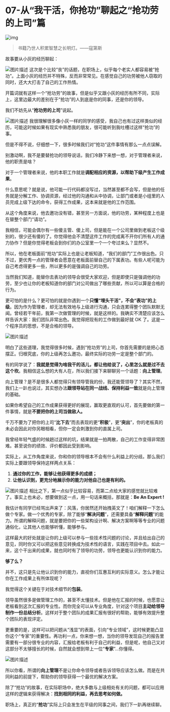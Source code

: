 # 07-从“我干活，你抢功”聊起之“抢功劳的上司”篇

![img](https://img4.sycdn.imooc.com/5dff907f00010ce006400359.jpg)

> 书籍乃世人积累智慧之长明灯。——寇第斯

故事要从小灰的经历聊起：

![图片描述](https://img1.sycdn.imooc.com/5dfca6770001d9ec04530465.png)
这次是个比较“丧”的话题，在职场上，似乎每个老实人都容易被“抢功”。上面小灰的经历并不特殊，反而非常常见。在感觉自己的功劳被他人窃取的同时，还大大打击了自己的工作热情。

开篇词就有这样一个“抢功劳”的故事，但是似乎又跟小灰的经历有所不同，实际上，这里边最大的差别在于“抢功”的人到底是你的同事，还是你的领导。

我们不妨先从“**抢功劳的上司**”说起。

![图片描述](https://img1.sycdn.imooc.com/5dfca6920001d40402220241.png)
我很理解很多像小灰一样的同学的感受，我自己也有过这样类似的经历，可能这时候如果有现实中熟悉我的朋友，很可能听到我吐槽过这样“抢功”的事。

但是不得不说，仔细想一下，很多时候我们对“抢功“这件事情有那么一点点误解。

别激动啊，我不是要替抢功的领导说话，我们冷静下来想一想，对于管理者来说，他的职责是啥？

对于一个管理者来说，他的本职工作就是**调配相应的资源，以帮助下级产生工作成果**。

什么意思呢？就是说，他可能一行代码都没写过，当然甚至都不会写，但是他的任务就是分解工作、协调资源，经过他的沟通和从中协调，让部门或者是小组里的人员完成上级下达的命令，获得工作成果，这本来就是他的工作范围。

从这个角度来说，他去邀功没有错，甚至另一方面说，他的功劳，某种程度上也是在替整个部门“请功”。

我相信，可能会偶尔有一些傻主管、傻上司，但是能在一个公司里做到老板这个级别的，很少还有傻的了。你觉得他会不清楚这件工作的完成离不开你们所有人的通力协作？但是你觉得老板会到你们的办公室里一个一个夸过来么？显然不。

所以，他在老板面前“抢功”实际上也是让老板知道，“我们的部门”工作很出色。只不过，更优秀一点的管理者会愿意在老板面前替自己的下属表功。有些人呢可能为自己考虑得更多一些，所以更多的是强调自己的功劳。

当然我们知道，能替你去表功的领导会很受大家欢迎，但是即使只是强调他的功劳，至少也让你的老板知道你的部门对公司做出了哪些贡献，所以可以算是合格的行为。

更可怕的是什么？更可怕的就是你遇到一个**只懂“埋头干活”，不会“表功”的上级**。因为作为管理者，却无法有效地与上级进行沟通，只会连累得整个团队默默无闻。曾经若干年前，我第一次做管理的时候，就是这样的。我确实不清楚应该怎么样告诉大家：我们团队非常出色。我觉得把现有的工作做到最好就 OK 了。这是一个程序员的思想，不是合格的领导。

![图片描述](https://img1.sycdn.imooc.com/5dfca6b400017a5c05200235.png)

明白了这些道理，我觉得很多时候，遇到“抢功劳”的上司，你首先需要的是把心态摆正。归根究底，你的上级再怎么邀功，最终实际的功劳一定是整个部门的。

有的同学说了：**我就是觉得为啥我干的活儿，都让他给说了，心里怎么就是过不去这个坎**。我相信这么想的大有人在，所以我们接下来聊聊另一个话题：**向上管理**。

向上管理？是不是很多人都觉得只有领导管我的份，我还能管领导了？其实不然，我们上一趴也说过，其实想办法**跟领导站在同一战线、保持利益一致**就是向上管理的基础。

如果你希望自己的工作成果获得更好的展现，赢取更直观的认可，首先要做的第一件事情，就是**不要把你的上司当做敌人。**

千万不要为了把你的上司“**比下去**”而去表现的更“**积极**”，更“**突出**”，你的老板真的未必会因此对你另眼相看，但你一定会刺激到你的直属上司。

我曾经年轻气盛的时候趟过这样的坑，结果就是一拍两散，自己的工作变得非常困难。甚至说你的绩效、评价都因此受到影响。

实际上，从工作角度来说，你和你的领导根本不会有什么利益上的分歧。那么我们实际上要跟领导保持这样两点关系：

1. **通过你的工作，能够让他获得更多的成绩；**
2. **让他认识到，更充分地展示你的能力对他自己也是有利的。**

![图片描述](https://img1.sycdn.imooc.com/5dfca6dd00011c8f02860242.png)
相比之下，第一点似乎比较容易，而第二点给大家的感觉就比较难了。事实上也未必，想要做到这一点，用一句话来概括，那就是：**Be An Expert !**

我估计有同学已经骂出声来了：风落，你居然还开始拽英文了！咱们解释一下怎么做个专家。做一个优秀的专家，除了能够“**解决问题**”，还需要具备“**解释问题**”的能力。所谓的解释问题，就是要把你的一些架构设计啊、解决方案啊等等专业的问题通俗化，让其他人也能够听懂，能够参与。

这样最大的好处就是让你的上级可以参与一些技术性问题的讨论，并且给出自己的意见，同时你又可以把这些意见转换成为技术性的语言，实践在项目中去。如此一来，这个干出来的成果，就也同时有了领导的功劳，领导也更能认识到你的能力。

**够了么？**

并不，这只是先让他认识到你的能力，直视你们互惠互利的实际意义。怎么才能让你在工作成果上有所体现呢？

我觉得这个关键在于对技术细节的**包装**。

领导虽然很多是做管理工作的，甚至不太懂技术。但是他在汇报的时候，也愿意让老板看到这次汇报的专业性。而你完全可以从专业角度，针对这个项目**主动给领导制作一份总结分析**。这样对于整个团队的成果汇报有很好的帮助，能够有效提升整个团队的表现评定。

更重要的是，这样可以把问题从“浅显”的表面，引向“专业领域”，这时候更能凸显你这个“专家”的重要性。再功利一点，你来想一想，当你的领导发现自己的报告里需要有一部分很专业的内容，汇报给老板有利于自己的利益，但是呢，他自己又对这部分不太够擅长的时候，自然就会想到带上一位“**专家**”…你懂得。

![图片描述](https://img1.sycdn.imooc.com/5dfca6fa000161fd04370320.png)

所以你看，所谓的**向上管理**不是让你命令领导或者告诉领导应该怎么做。而是在共同利益的前提下，帮助你的领导获得一个最优的解决方案。

除了“抢功”的故事，在实际职场中，绝大多数与上级相处有关的问题，都可以应用这样的逻辑来获得解决：**找到相同的利益，再去思考如何做。**

职场上，真正的“**抢功**”实际上只会发生在平级的同事之间，我们下一趴再继续聊。
